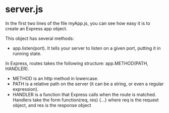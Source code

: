 # server.js

In the first two lines of the file myApp.js, you can see how easy it is to create an Express app object.

This object has several methods:

- app.listen(port). It tells your server to listen on a given port, putting it in running state.

In Express, routes takes the following structure:
app.METHOD(PATH, HANDLER).

- METHOD is an http method in lowercase.
- PATH is a relative path on
  the server (it can be a string, or even a regular expression).
- HANDLER is a
  function that Express calls when the route is matched.
  Handlers take the form
  function(req, res) {...}
  where req is the request object, and res is the response object
